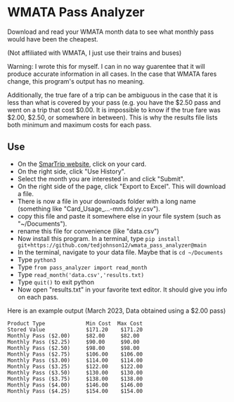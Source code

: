 # WMATA Pass Analyzer
Download and read your WMATA month data to see what monthly pass would have been the cheapest.

(Not affiliated with WMATA, I just use their trains and buses)

Warning: I wrote this for myself. I can in no way guarentee that it will produce accurate information in all cases. In the case that WMATA fares change, this program's output has no meaning.

Additionally, the true fare of a trip can be ambiguous in the case that it is less than what is covered by your pass (e.g. you have the $2.50 pass and went on a trip that cost $0.00. It is impossible to know if the true fare was $2.00, $2.50, or somewhere in between). This is why the results file lists both minimum and maximum costs for each pass.

## Use

* On the [SmarTrip website](https://smartrip.wmata.com/Account/Summary), click on your card.
* On the right side, click "Use History".
* Select the month you are interested in and click "Submit".
* On the right side of the page, click "Export to Excel". This will download a file.
* There is now a file in your downloads folder with a long name (something like "Card_Usage_...-mm.dd.yy.csv").
* copy this file and paste it somewhere else in your file system (such as "~/Documents").
* rename this file for convenience (like "data.csv")
* Now install this program. In a terminal, type `pip install git+https://github.com/tedjohnson12/wmata_pass_analyzer@main`
* In the terminal, navigate to your data file. Maybe that is `cd ~/Documents`
* Type `python3`
* Type `from pass_analyzer import read_month`
* Type `read_month('data.csv','results.txt)`
* Type `quit()` to exit python
* Now open "results.txt" in your favorite text editor. It should give you info on each pass.

Here is an example output (March 2023, Data obtained using a $2.00 pass)
```
Product Type             Min Cost  Max Cost  
Stored Value             $171.20    $171.20    
Monthly Pass ($2.00)     $82.00     $82.00     
Monthly Pass ($2.25)     $90.00     $90.00     
Monthly Pass ($2.50)     $98.00     $98.00     
Monthly Pass ($2.75)     $106.00    $106.00    
Monthly Pass ($3.00)     $114.00    $114.00    
Monthly Pass ($3.25)     $122.00    $122.00    
Monthly Pass ($3.50)     $130.00    $130.00    
Monthly Pass ($3.75)     $138.00    $138.00    
Monthly Pass ($4.00)     $146.00    $146.00    
Monthly Pass ($4.25)     $154.00    $154.00    

```
